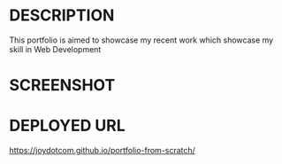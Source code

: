 # DESCRIPTION

This portfolio is aimed to showcase my recent work which showcase my skill in Web Development

# SCREENSHOT

# DEPLOYED URL
 https://joydotcom.github.io/portfolio-from-scratch/ 
